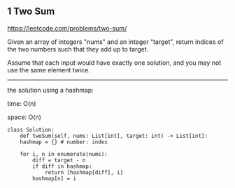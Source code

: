 ## 1 Two Sum

https://leetcode.com/problems/two-sum/

Given an array of integers "nums" and an integer "target", return indices of the two numbers such that they add up to target.

Assume that each input would have exactly one solution, and you may not use the same element twice. 

---

the solution using a hashmap:

time: O(n) 

space: O(n) 

```
class Solution:
	def twoSum(self, nums: List[int], target: int) -> List[int]:
	hashmap = {} # number: index

	for i, n in enumerate(nums):
		diff = target - n 
		if diff in hashmap:
			return [hashmap[diff], i]
		hashmap[n] = i
```